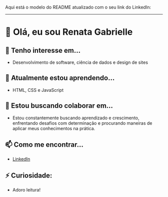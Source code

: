 Aqui está o modelo do README atualizado com o seu link do LinkedIn:

---

# 👋 Olá, eu sou Renata Gabrielle

## 👀 Tenho interesse em...
- Desenvolvimento de software, ciência de dados e design de sites

## 🌱 Atualmente estou aprendendo...
- HTML, CSS e JavaScript

## 💞️ Estou buscando colaborar em...
- Estou constantemente buscando aprendizado e crescimento, enfrentando desafios com determinação e procurando maneiras de aplicar meus conhecimentos na prática.

## 📫 Como me encontrar...
- [LinkedIn](https://www.linkedin.com/in/renata-martins-01a101164)

## ⚡ Curiosidade:
- Adoro leitura!

